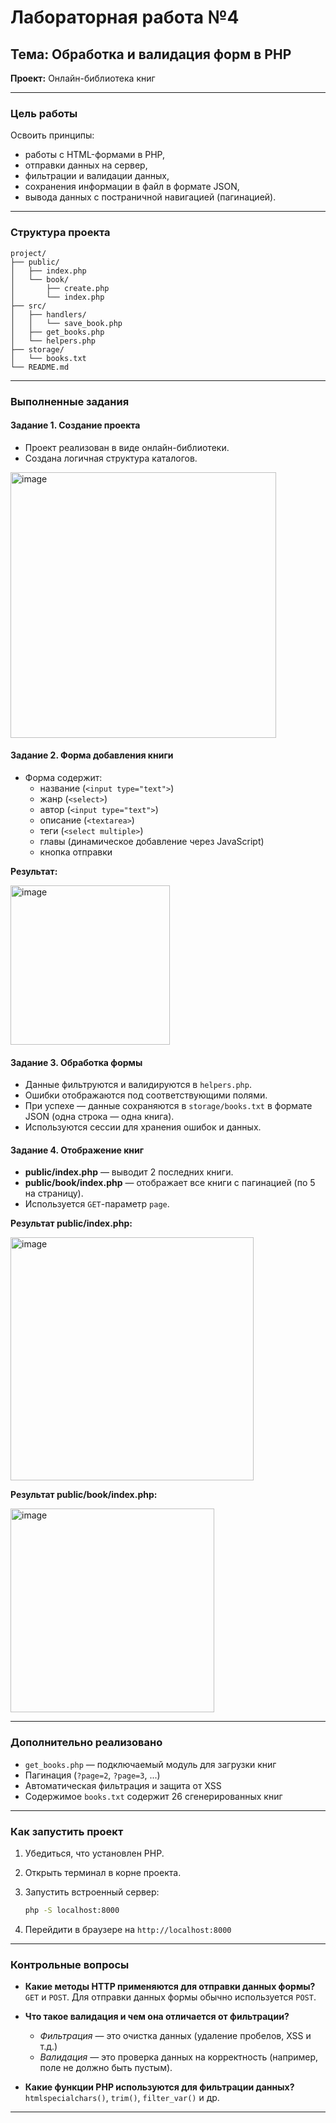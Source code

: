 #  Лабораторная работа №4  
## Тема: Обработка и валидация форм в PHP  
**Проект:** Онлайн-библиотека книг

---

###  Цель работы

Освоить принципы:
- работы с HTML-формами в PHP,
- отправки данных на сервер,
- фильтрации и валидации данных,
- сохранения информации в файл в формате JSON,
- вывода данных с постраничной навигацией (пагинацией).

---

###  Структура проекта

```
project/
├── public/
│   ├── index.php
│   └── book/
│       ├── create.php
│       └── index.php
├── src/
│   ├── handlers/
│   │   └── save_book.php
│   ├── get_books.php
│   └── helpers.php
├── storage/
│   └── books.txt
└── README.md
```

---

###  Выполненные задания

####  Задание 1. Создание проекта
- Проект реализован в виде онлайн-библиотеки.
- Создана логичная структура каталогов.

<img width="425" alt="image" src="https://github.com/user-attachments/assets/030a54a3-4abb-4f73-b19f-3ac9a1bb88ca" />

####  Задание 2. Форма добавления книги
- Форма содержит:
  - название (`<input type="text">`)
  - жанр (`<select>`)
  - автор (`<input type="text">`)
  - описание (`<textarea>`)
  - теги (`<select multiple>`)
  - главы (динамическое добавление через JavaScript)
  - кнопка отправки
    
**Результат:**

  <img width="255" alt="image" src="https://github.com/user-attachments/assets/cfb9414c-d7cb-4645-9684-646f571525be" />

####  Задание 3. Обработка формы
- Данные фильтруются и валидируются в `helpers.php`.
- Ошибки отображаются под соответствующими полями.
- При успехе — данные сохраняются в `storage/books.txt` в формате JSON (одна строка — одна книга).
- Используются сессии для хранения ошибок и данных.

####  Задание 4. Отображение книг
- **public/index.php** — выводит 2 последних книги.
- **public/book/index.php** — отображает все книги с пагинацией (по 5 на страницу).
- Используется `GET`-параметр `page`.

**Результат public/index.php:**

<img width="389" alt="image" src="https://github.com/user-attachments/assets/fe0be0b1-64b7-43e3-affa-5cfbfaab4f90" />

**Результат public/book/index.php:**

<img width="326" alt="image" src="https://github.com/user-attachments/assets/d2d40add-45ea-461e-9813-7c381ec6b1cd" />

---

###  Дополнительно реализовано
-  `get_books.php` — подключаемый модуль для загрузки книг
-  Пагинация (`?page=2`, `?page=3`, ...)
-  Автоматическая фильтрация и защита от XSS
-  Содержимое `books.txt` содержит 26 сгенерированных книг

---

###  Как запустить проект

1. Убедиться, что установлен PHP.
2. Открыть терминал в корне проекта.
3. Запустить встроенный сервер:

   ```bash
   php -S localhost:8000 
   ```

4. Перейдити в браузере на `http://localhost:8000`

---

### Контрольные вопросы

- **Какие методы HTTP применяются для отправки данных формы?**  
  `GET` и `POST`. Для отправки данных формы обычно используется `POST`.

- **Что такое валидация и чем она отличается от фильтрации?**  
  - *Фильтрация* — это очистка данных (удаление пробелов, XSS и т.д.)  
  - *Валидация* — это проверка данных на корректность (например, поле не должно быть пустым).

- **Какие функции PHP используются для фильтрации данных?**  
  `htmlspecialchars()`, `trim()`, `filter_var()` и др.

---
 
